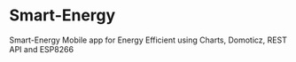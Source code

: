 # Smart-Energy
Smart-Energy Mobile app for Energy Efficient using Charts, Domoticz, REST API and ESP8266
